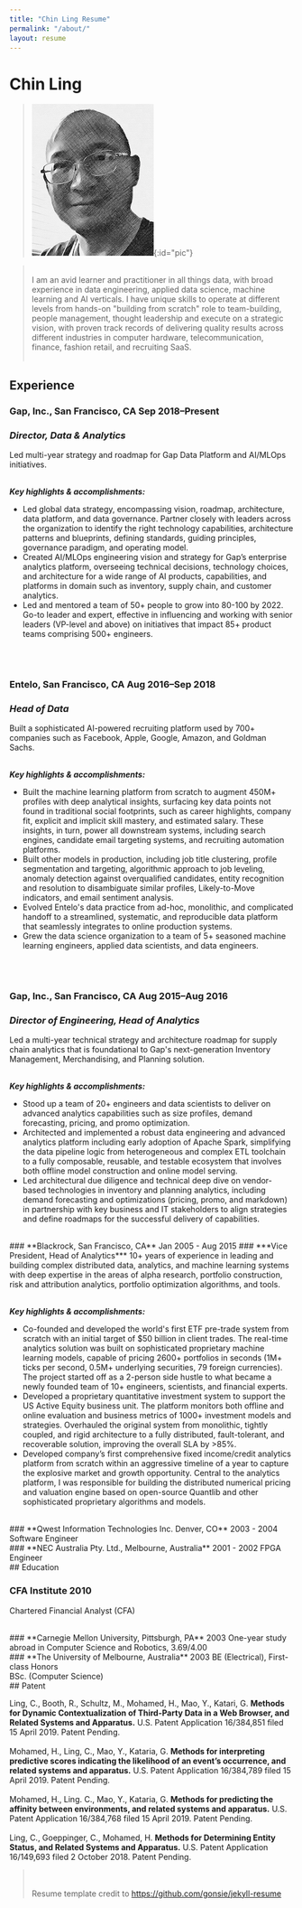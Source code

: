 ```yaml
---
title: "Chin Ling Resume"
permalink: "/about/"
layout: resume
---
```


# Chin Ling

> ![My Photo](/assets/about/my_photo.png){:id="pic"}

> <br>I am an avid learner and practitioner in all things data, with broad experience in data engineering, applied data science, machine learning and AI verticals. I have unique skills to operate at different levels from hands-on "building from scratch" role to team-building, people management, thought leadership and execute on a strategic vision, with proven track records of delivering quality results across different industries in computer hardware, telecommunication, finance, fashion retail, and recruiting SaaS.<br><br>

## Experience

### **Gap, Inc., San Francisco, CA** <span>Sep 2018&ndash;Present</span>
### ***Director, Data & Analytics***
Led multi-year strategy and roadmap for Gap Data Platform and AI/MLOps initiatives.<br><br>

***Key highlights & accomplishments:***
- Led global data strategy, encompassing vision, roadmap, architecture, data platform, and data governance. Partner closely with leaders across the organization to identify the right technology capabilities, architecture patterns and blueprints, defining standards, guiding principles, governance paradigm, and operating model.
- Created AI/MLOps engineering vision and strategy for Gap’s enterprise analytics platform, overseeing technical decisions, technology choices, and architecture for a wide range of AI products, capabilities, and platforms in domain such as inventory, supply chain, and customer analytics.
- Led and mentored a team of 50+ people to grow into 80-100 by 2022. Go-to leader and expert, effective in influencing and working with senior leaders (VP-level and above) on initiatives that impact 85+ product teams comprising 500+ engineers.

<br><br>
### **Entelo, San Francisco, CA** <span>Aug 2016&ndash;Sep 2018</span>
### ***Head of Data***
Built a sophisticated AI-powered recruiting platform used by 700+ companies such as Facebook, Apple, Google, Amazon, and Goldman Sachs.<br><br>

***Key highlights & accomplishments:***
- Built the machine learning platform from scratch to augment 450M+ profiles with deep analytical insights, surfacing key data points not found in traditional social footprints, such as career highlights, company fit, explicit and implicit skill mastery, and estimated salary. These insights, in turn, power all downstream systems, including search engines, candidate email targeting systems, and recruiting automation platforms.
- Built other models in production, including job title clustering, profile segmentation and targeting, algorithmic approach to job leveling, anomaly detection against overqualified candidates, entity recognition and resolution to disambiguate similar profiles, Likely-to-Move indicators, and email sentiment analysis.
- Evolved Entelo's data practice from ad-hoc, monolithic, and complicated handoff to a streamlined, systematic, and reproducible data platform that seamlessly integrates to online production systems.
- Grew the data science organization to a team of 5+ seasoned machine learning engineers, applied data scientists, and data engineers. 

<br><br>
### **Gap, Inc., San Francisco, CA** <span>Aug 2015&ndash;Aug 2016</span>
### ***Director of Engineering, Head of Analytics***
Led a multi-year technical strategy and architecture roadmap for supply chain analytics that is foundational to Gap's next-generation Inventory Management, Merchandising, and Planning solution.<br><br>

***Key highlights & accomplishments:***
- Stood up a team of 20+ engineers and data scientists to deliver on advanced analytics capabilities such as size profiles, demand forecasting, pricing, and promo optimization.
- Architected and implemented a robust data engineering and advanced analytics platform including early adoption of Apache Spark, simplifying the data pipeline logic from heterogeneous and complex ETL toolchain to a fully composable, reusable, and testable ecosystem that involves both offline model construction and online model serving.
- Led architectural due diligence and technical deep dive on vendor-based technologies in inventory and planning analytics, including demand forecasting and optimizations (pricing, promo, and markdown) in partnership with key business and IT stakeholders to align strategies and define roadmaps for the successful delivery of capabilities.

<br>
### **Blackrock, San Francisco, CA** <span>Jan 2005 - Aug 2015</span>
### ***Vice President, Head of Analytics***
10+ years of experience in leading and building complex distributed data, analytics, and machine learning systems with deep expertise in the areas of alpha research, portfolio construction, risk and attribution analytics, portfolio optimization algorithms, and tools.<br><br>

***Key highlights & accomplishments:***
- Co-founded and developed the world's first ETF pre-trade system from scratch with an initial target of $50 billion in client trades. The real-time analytics solution was built on sophisticated proprietary machine learning models, capable of pricing 2600+ portfolios in seconds (1M+ ticks per second, 0.5M+ underlying securities, 79 foreign currencies). The project started off as a 2-person side hustle to what became a newly founded team of 10+ engineers, scientists, and financial experts.
- Developed a proprietary quantitative investment system to support the US Active Equity business unit. The platform monitors both offline and online evaluation and business metrics of 1000+ investment models and strategies. Overhauled the original system from monolithic, tightly coupled, and rigid architecture to a fully distributed, fault-tolerant, and recoverable solution, improving the overall SLA by >85%.
- Developed company’s first comprehensive fixed income/credit analytics platform from scratch within an aggressive timeline of a year to capture the explosive market and growth opportunity. Central to the analytics platform, I was responsible for building the distributed numerical pricing and valuation engine based on open-source Quantlib and other sophisticated proprietary algorithms and models.

<br>
### **Qwest Information Technologies Inc. Denver, CO** <span>2003 - 2004</span>
Software Engineer

<br>
### **NEC Australia Pty. Ltd., Melbourne, Australia** <span>2001 - 2002</span>
FPGA Engineer


<br>
## Education

### **CFA Institute** <span>2010</span>
Chartered Financial Analyst (CFA)

<br>
### **Carnegie Mellon University, Pittsburgh, PA** <span>2003</span>
One-year study abroad in Computer Science and Robotics, 3.69/4.00

<br>
### **The University of Melbourne, Australia** <span>2003</span>
BE (Electrical), First-class Honors <br>
BSc. (Computer Science)


<br>
## Patent

Ling, C., Booth, R., Schultz, M., Mohamed, H., Mao, Y., Katari, G. **Methods for Dynamic Contextualization of Third-Party Data in a Web Browser, and Related Systems and Apparatus.** U.S. Patent Application 16/384,851 filed 15 April 2019. Patent Pending.
<br><br>
Mohamed, H., Ling, C., Mao, Y., Kataria, G. **Methods for interpreting predictive scores indicating the likelihood of an event’s occurrence, and related systems and apparatus.** U.S. Patent Application 16/384,789 filed 15 April 2019. Patent Pending.
<br><br>
Mohamed, H., Ling. C., Mao, Y., Kataria, G. **Methods for predicting the affinity between environments, and related systems and apparatus.** U.S. Patent Application 16/384,768 filed 15 April 2019. Patent Pending.
<br><br>
Ling, C., Goeppinger, C., Mohamed, H. **Methods for Determining Entity Status, and Related Systems and Apparatus.** U.S. Patent Application 16/149,693 filed 2 October 2018. Patent Pending.



> <br><br>Resume template credit to https://github.com/gonsie/jekyll-resume

